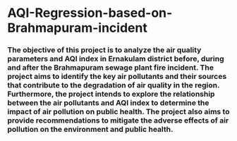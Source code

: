 # AQI-Regression-based-on-Brahmapuram-incident

### The objective of this project is to analyze the air quality parameters and AQI index in Ernakulam district before, during and after the Brahmapuram sewage plant fire incident. The project aims to identify the key air pollutants and their sources that contribute to the degradation of air quality in the region. Furthermore, the project intends to explore the relationship between the air pollutants and AQI index to determine the impact of air pollution on public health. The project also aims to provide recommendations to mitigate the adverse effects of air pollution on the environment and public health.
